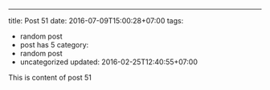 ---
title: Post 51
date: 2016-07-09T15:00:28+07:00
tags:
  - random post
  - post has 5
category:
  - random post
  - uncategorized
updated: 2016-02-25T12:40:55+07:00

This is content of post 51